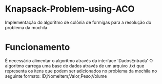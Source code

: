 # Knapsack-Problem-using-ACO
Implementação do algoritmo de colônia de formigas para a resolução do problema da mochila

# Funcionamento
É necessário alimentar o algoritmo através da interface 'DadosEntrada'
O algoritmo carrega uma base de dados através de um arquivo .txt que
representa os itens que podem ser adicionados no problema da mochila
no seguinte formato:
ID;NomeItem;Valor;Peso;Volume
